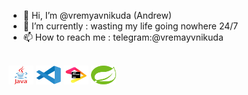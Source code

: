 - 👋 Hi, I’m @vremyavnikuda (Andrew)
- 🌱 I’m currently : wasting my life going nowhere 24/7
- 📫 How to reach me : telegram:@vremayvnikuda
<div style="display: inline_block"><br>
  <img align="center" height="30" width="40" src="https://github.com/devicons/devicon/blob/master/icons/java/java-original-wordmark.svg"/>
  <img align="center" height="30" width="40" src="https://github.com/devicons/devicon/raw/master/icons/vscode/vscode-original.svg"/>
  <img align="center" height="30" width="40" src="https://github.com/devicons/devicon/blob/master/icons/jetbrains/jetbrains-original.svg"/>
  <img align="center" height="30" width="40" src="https://github.com/devicons/devicon/blob/master/icons/spring/spring-original.svg"/>
</div>


<!---
vremyavnikuda/vremyavnikuda is a ✨ special ✨ repository because its `README.md` (this file) appears on your GitHub profile.
You can click the Preview link to take a look at your changes.
--->
